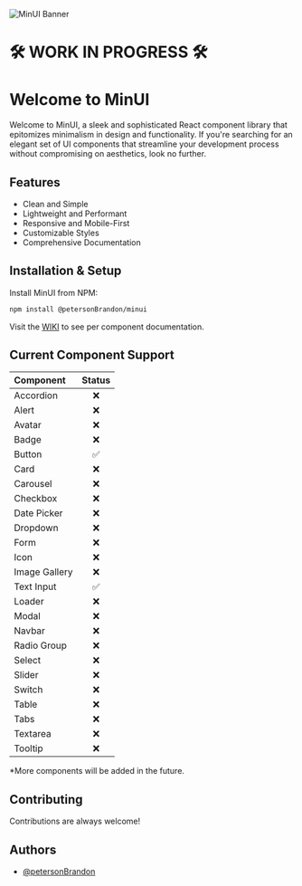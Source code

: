 ![MinUI Banner](https://firebasestorage.googleapis.com/v0/b/minui-55e3d.appspot.com/o/MinUiBanner.png?alt=media&token=544fd447-ce59-4397-82b8-2f905a93a369)

# 🛠 WORK IN PROGRESS 🛠

# Welcome to MinUI

Welcome to MinUI, a sleek and sophisticated React component library that epitomizes minimalism in design and functionality. If you're searching for an elegant set of UI components that streamline your development process without compromising on aesthetics, look no further.

## Features

- Clean and Simple
- Lightweight and Performant
- Responsive and Mobile-First
- Customizable Styles
- Comprehensive Documentation

## Installation & Setup

Install MinUI from NPM:

```bash
npm install @petersonBrandon/minui
```

Visit the [WIKI](https://github.com/petersonBrandon/MinUI/wiki) to see per component documentation.

## Current Component Support

| Component     | Status |
| :------------ | :----: |
| Accordion     |   ❌   |
| Alert         |   ❌   |
| Avatar        |   ❌   |
| Badge         |   ❌   |
| Button        |   ✅   |
| Card          |   ❌   |
| Carousel      |   ❌   |
| Checkbox      |   ❌   |
| Date Picker   |   ❌   |
| Dropdown      |   ❌   |
| Form          |   ❌   |
| Icon          |   ❌   |
| Image Gallery |   ❌   |
| Text Input    |   ✅   |
| Loader        |   ❌   |
| Modal         |   ❌   |
| Navbar        |   ❌   |
| Radio Group   |   ❌   |
| Select        |   ❌   |
| Slider        |   ❌   |
| Switch        |   ❌   |
| Table         |   ❌   |
| Tabs          |   ❌   |
| Textarea      |   ❌   |
| Tooltip       |   ❌   |

\*More components will be added in the future.

## Contributing

Contributions are always welcome!

## Authors

- [@petersonBrandon](https://www.github.com/petersonBrandon)
